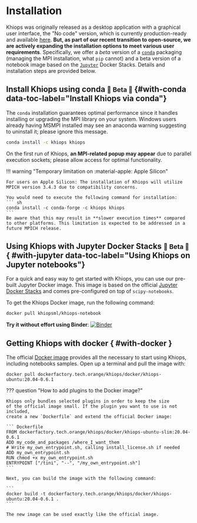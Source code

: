 # Installation

Khiops was originally released as a desktop application with a graphical user interface, the "No code" version, which is currently production-ready and available [here][nocode]. **But, as part of our recent transition to open-source, we are actively expanding the installation options to meet various user requirements**. Specifically, we offer a *beta* version of a [`conda`][conda] packaging (managing the MPI installation, what `pip` cannot) and a beta version of a notebook image based on the [`Jupyter`][jupyter] Docker Stacks. Details and installation steps are provided below.

  [conda]: #with-conda
  [jupyter]: #with-docker
  [docker]: #with-jupyter
  [nocode]: nocode.md

## Install Khiops using conda <small>  🚧 Beta 🚧 </small> {#with-conda data-toc-label="Install Khiops via conda"}

The `conda` installation guarantees optimal performance since it handles installing or upgrading the MPI library on your system. Windows users already having MSMPI installed may see an anaconda warning suggesting to uninstall it; please ignore this message.

``` sh
conda install -c khiops khiops
```

On the first run of Khiops, **an MPI-related popup may appear** due to parallel execution sockets; please allow access for optimal functionality.

!!! warning "Temporary limitation on :material-apple: Apple Silicon"
    
    For users on Apple Silicon: The installation of Khiops will utilize MPICH version 3.4.3 due to compatibility concerns. 
    
    You would need to execute the following command for installation:
    ``` sh
    conda install -c conda-forge -c khiops khiops
    ```
    Be aware that this may result in **slower execution times** compared to other platforms. This limitation is expected to be addressed in a future MPICH release.

## Using Khiops with Jupyter Docker Stacks <small>  🚧 Beta 🚧 </small> { #with-jupyter  data-toc-label="Using Khiops on Jupyter notebooks"}

For a quick and easy way to get started with Khiops, you can use our pre-built Jupyter Docker image. This image is based on the official [Jupyter Docker Stacks][jupyterdockerstacks] and comes pre-configured on top of `scipy-notebooks`.

[jupyterdockerstacks]:https://jupyter-docker-stacks.readthedocs.io/en/latest/

To get the Khiops Docker image, run the following command:
```bash
docker pull khiopsml/khiops-notebook
```

**Try it without effort using Binder**: [![Binder](https://mybinder.org/badge_logo.svg)](https://mybinder.org/v2/gh/KhiopsML/khiops-notebook/main/)


## Getting Khiops with docker { #with-docker  }

The official [Docker image] provides all the necessary to start using Khiops, including notebooks samples. Open up a terminal
and pull the image with:

  [Docker image]: https://hub.docker.com/r/squidfunk/mkdocs-material/

```
docker pull dockerfactory.tech.orange/khiops/docker/khiops-ubuntu:20.04-0.6.1
```


??? question "How to add plugins to the Docker image?"

    Khiops only bundles selected plugins in order to keep the size
    of the official image small. If the plugin you want to use is not included, 
    create a new `Dockerfile` and extend the official Docker image:

    ``` Dockerfile
    FROM dockerfactory.tech.orange/khiops/docker/khiops-ubuntu-slim:20.04-0.6.1
    ADD my_code_and_packages /where_I_want_them
    # Write my_own_entrypoint.sh, calling install_license.sh if needed
    ADD my_own_entrypoint.sh
    RUN chmod +x my_own_entrypoint.sh
    ENTRYPOINT ["/tini", "--", "/my_own_entrypoint.sh"]
    ```

    Next, you can build the image with the following command:

    ```
    docker build -t dockerfactory.tech.orange/khiops/docker/khiops-ubuntu:20.04-0.6.1 .
    ```

    The new image can be used exactly like the official image.

